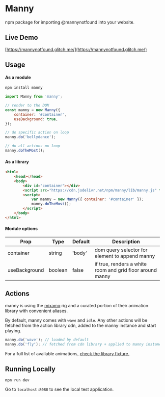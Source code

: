 # Manny

npm package for importing @mannynotfound into your website.

## Live Demo

[https://mannynotfound.glitch.me/](https://mannynotfound.glitch.me/)

## Usage

#### As a module

```bash
npm install manny
```

```js
import Manny from 'manny';

// render to the DOM
const manny = new Manny({
    container: '#container',
    useBackground: true,
});

// do specific action on loop
manny.do('bellydance');

// do all actions on loop
manny.doTheMost();
```

#### As a library

```html
<html>
    <head></head>
    <body>
        <div id="container"></div>
        <script src="https://cdn.jsdelivr.net/npm/manny/lib/manny.js" type="text/javascript"></script>
        <script>
            var manny = new Manny({ container: '#container' });
            manny.doTheMost();
        </script>
    </body>
</html>
```

#### Module options

| Prop | Type | Default | Description | 
| ---- |----- | ------- | ----------- |
| container | string | 'body' | dom query selector for element to append manny | 
| useBackground | boolean | false | if true, renders a white room and grid floor around manny |

## Actions

manny is using the [mixamo](https://mixamo.com) rig and a curated portion of their animation library with convenient aliases. 

By default, manny comes with `wave` and `idle`. Any other actions will be fetched from the action library cdn, added to the manny instance and start playing.

```js
manny.do('wave'); // loaded by default
manny.do('fly'); // fetched from cdn library + applied to manny instance
```

For a full list of available animations, [check the library fixture.](src/js/fixtures/library.json)

## Running Locally


```
npm run dev
```

Go to `localhost:8080` to see the local test application.
